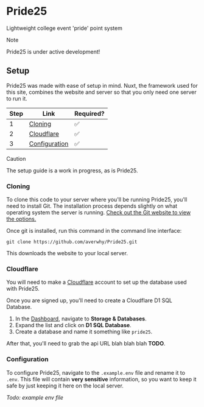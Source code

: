 # Pride25
Lightweight college event 'pride' point system

> [!NOTE]
> Pride25 is under active development!

## Setup
Pride25 was made with ease of setup in mind. Nuxt, the framework used for this site, combines the website and server so that you only need one server to run it.

| Step | Link | Required? |
| ------------- | ------------- | -- |
| 1 | [Cloning](#cloning)  | ✅ |
| 2  | [Cloudflare](#cloudflare)  | ✅ |
| 3 | [Configuration](#configuration) | ✅ |

> [!CAUTION]
> The setup guide is a work in progress, as is Pride25.

### Cloning
To clone this code to your server where you'll be running Pride25, you'll need to install Git. The installation process depends slightly on what operating system the server is running. [Check out the Git website to view the options.](https://git-scm.com/downloads)

Once git is installed, run this command in the command line interface:
```
git clone https://github.com/averwhy/Pride25.git
```
This downloads the website to your local server.

### Cloudflare
You will need to make a [Cloudflare](https://dash.cloudflare.com/sign-up) account to set up the database used with Pride25.

Once you are signed up, you'll need to create a Cloudflare D1 SQL Database.
1. In the [Dashboard](https://dash.cloudflare.com), navigate to **Storage & Databases**.
2. Expand the list and click on **D1 SQL Database**.
3. Create a database and name it something like `pride25`.

After that, you'll need to grab the api URL blah blah blah **TODO**.

### Configuration
To configure Pride25, navigate to the `.example.env` file and rename it to `.env`. This file will contain **very sensitive** information, so you want to keep it safe by just keeping it here on the local server.

*Todo: example env file*
